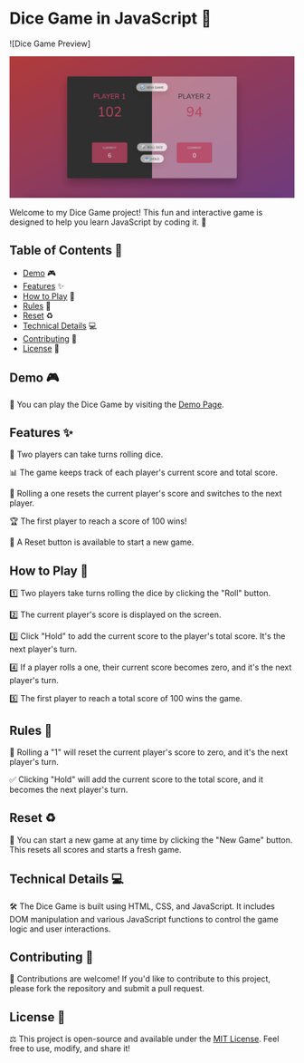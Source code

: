 # Dice Game in JavaScript 🎲

![Dice Game Preview]

<img src='dice.png'>

Welcome to my Dice Game project! This fun and interactive game is designed to help you learn JavaScript by coding it. 🚀

## Table of Contents 📜

- [Demo](#demo) 🎮
- [Features](#features) ✨
- [How to Play](#how-to-play) 🎯
- [Rules](#rules) 📜
- [Reset](#reset) ♻️
- [Technical Details](#technical-details) 💻
- [Contributing](#contributing) 🤝
- [License](#license) 📄

## Demo 🎮

🔗 You can play the Dice Game by visiting the [Demo Page](https://your-demo-link-here.com).

## Features ✨

🎲 Two players can take turns rolling dice.

📊 The game keeps track of each player's current score and total score.

🔄 Rolling a one resets the current player's score and switches to the next player.

🏆 The first player to reach a score of 100 wins!

🔄 A Reset button is available to start a new game.

## How to Play 🎯

1️⃣ Two players take turns rolling the dice by clicking the "Roll" button.

2️⃣ The current player's score is displayed on the screen.

3️⃣ Click "Hold" to add the current score to the player's total score. It's the next player's turn.

4️⃣ If a player rolls a one, their current score becomes zero, and it's the next player's turn.

5️⃣ The first player to reach a total score of 100 wins the game.

## Rules 📜

🚫 Rolling a "1" will reset the current player's score to zero, and it's the next player's turn.

✅ Clicking "Hold" will add the current score to the total score, and it becomes the next player's turn.

## Reset ♻️

🔄 You can start a new game at any time by clicking the "New Game" button. This resets all scores and starts a fresh game.

## Technical Details 💻

🛠️ The Dice Game is built using HTML, CSS, and JavaScript. It includes DOM manipulation and various JavaScript functions to control the game logic and user interactions.

## Contributing 🤝

🤗 Contributions are welcome! If you'd like to contribute to this project, please fork the repository and submit a pull request.

## License 📄

⚖️ This project is open-source and available under the [MIT License](LICENSE). Feel free to use, modify, and share it!
